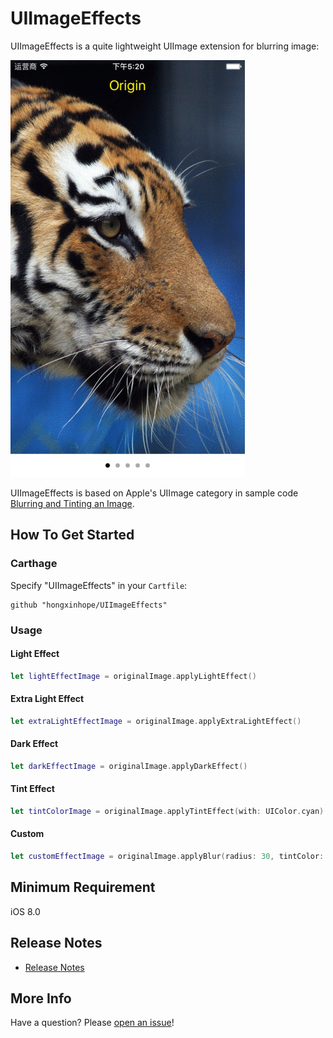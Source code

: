 # UIImageEffects
UIImageEffects is a quite lightweight  UIImage extension  for blurring image:

![Screenshot](Screenshots/UIImageEffects.gif "UIImageEffects")


UIImageEffects is based on Apple's UIImage category in sample code [Blurring and Tinting an Image](https://developer.apple.com/library/ios/samplecode/UIImageEffects/Introduction/Intro.html#//apple_ref/doc/uid/DTS40013396).


## How To Get Started

### Carthage
Specify "UIImageEffects" in your ```Cartfile```:
```ogdl 
github "hongxinhope/UIImageEffects"
```

### Usage
#### Light Effect
```swift 
let lightEffectImage = originalImage.applyLightEffect()
```

#### Extra Light Effect
```swift 
let extraLightEffectImage = originalImage.applyExtraLightEffect()
```

#### Dark Effect
```swift 
let darkEffectImage = originalImage.applyDarkEffect()
```

#### Tint Effect
```swift 
let tintColorImage = originalImage.applyTintEffect(with: UIColor.cyan)
```

#### Custom
```swift 
let customEffectImage = originalImage.applyBlur(radius: 30, tintColor: UIColor(white: 1, alpha: 0.3), saturationDeltaFactor: 1.5)
```

## Minimum Requirement
iOS 8.0

## Release Notes
* [Release Notes](https://github.com/hongxinhope/UIImageEffects/releases)

## More Info
Have a question? Please [open an issue](https://github.com/hongxinhope/UIImageEffects/issues/new)!
